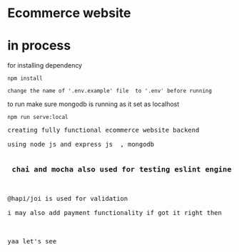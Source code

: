 # Ecommerce website

<h1>in process</h1>

for installing dependency
```
npm install
```
```
change the name of '.env.example' file  to '.env' before running
```
to run 
make sure mongodb is running as it set as localhost
```
npm run serve:local
```

<pre>
creating fully functional ecommerce website backend

using node js and express js  , mongodb

<h3> chai and mocha also used for testing eslint engine and many more</h3>

@hapi/joi is used for validation

i may also add payment functionality if got it right then



yaa let's see 

</pre>

